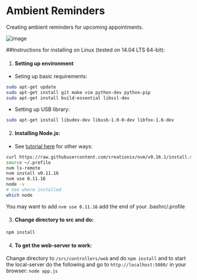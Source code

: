 # Ambient Reminders

Creating ambient reminders for upcoming appointments.

![image](https://cloud.githubusercontent.com/assets/742934/9568892/34ed9ffa-4f26-11e5-9882-b7629897562c.png)

##Instructions for installing on Linux (tested on 14.04 LTS 64-bit):

1. #### Setting up environment
  * Seting up basic requirements:
  ``` bash 
  sudo apt-get update
  sudo apt-get install git make vim python-dev python-pip
  sudo apt-get install build-essential libssl-dev
  ```
  
  * Setting up USB library:
  ``` bash 
  sudo apt-get install libudev-dev libusb-1.0-0-dev libfox-1.6-dev
  ```
  
2. #### Installing Node.js:
  * See [tutorial here](https://www.digitalocean.com/community/tutorials/how-to-install-node-js-on-an-ubuntu-14-04-server) for other ways:
  ``` bash
  curl https://raw.githubusercontent.com/creationix/nvm/v0.16.1/install.sh | sh
  source ~/.profile
  nvm ls-remote
  nvm install v0.11.16
  nvm use 0.11.16
  node -v
  # See where installed
  which node 
  ```

  You may want to add `nvm use 0.11.16` add the end of your .bashrc/.profile

3. #### Change directory to src and do: 
  ```npm install```
  

4. #### To get the web-server to work:
  Change directory to `/src/controllers/web` and do
  ```npm install```
  and to start the local-server do the following and go to `http://localhost:5000/` in your browser:
  ```node app.js```
